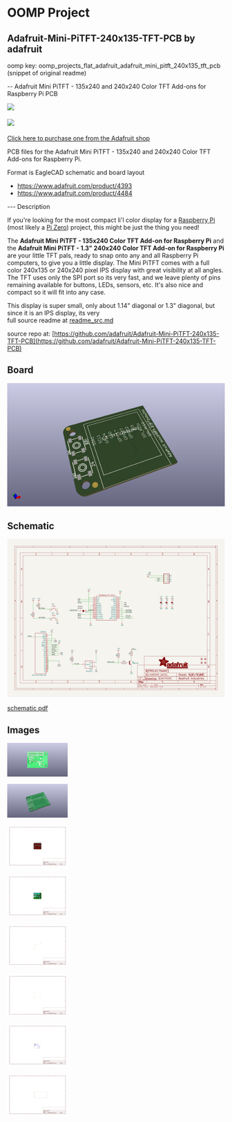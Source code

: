 # OOMP Project  
## Adafruit-Mini-PiTFT-240x135-TFT-PCB  by adafruit  
  
oomp key: oomp_projects_flat_adafruit_adafruit_mini_pitft_240x135_tft_pcb  
(snippet of original readme)  
  
-- Adafruit Mini PiTFT - 135x240 and 240x240 Color TFT Add-ons for Raspberry Pi PCB  
  
<a href="http://www.adafruit.com/products/4393"><img src="assets/4393.jpg?raw=true" width="500px"><br/>  
<a href="http://www.adafruit.com/products/4484"><img src="assets/4484.jpg?raw=true" width="500px"><br/>  
Click here to purchase one from the Adafruit shop</a>  
  
PCB files for the Adafruit Mini PiTFT - 135x240 and 240x240 Color TFT Add-ons for Raspberry Pi.   
  
Format is EagleCAD schematic and board layout  
* https://www.adafruit.com/product/4393  
* https://www.adafruit.com/product/4484  
  
--- Description  
  
If you're looking for the most compact li'l color display for a [Raspberry Pi](https://www.adafruit.com/category/361) (most likely a [Pi Zero](https://www.adafruit.com/category/813)) project, this might be just the thing you need!  
  
The **Adafruit Mini PiTFT - 135x240 Color TFT Add-on for Raspberry Pi** and the **Adafruit Mini PiTFT - 1.3" 240x240 Color TFT Add-on for Raspberry Pi** are your little TFT pals, ready to snap onto any and all Raspberry Pi computers, to give you a little display. The Mini PiTFT comes with a full color 240x135 or 240x240 pixel IPS display with great visibility at all angles. The TFT uses only the SPI port so its very fast, and we leave plenty of pins remaining available for buttons, LEDs, sensors, etc. It's also nice and compact so it will fit into any case.  
  
This display is super small, only about 1.14" diagonal or 1.3" diagonal, but since it is an IPS display, its very  
  full source readme at [readme_src.md](readme_src.md)  
  
source repo at: [https://github.com/adafruit/Adafruit-Mini-PiTFT-240x135-TFT-PCB](https://github.com/adafruit/Adafruit-Mini-PiTFT-240x135-TFT-PCB)  
## Board  
  
[![working_3d.png](working_3d_600.png)](working_3d.png)  
## Schematic  
  
[![working_schematic.png](working_schematic_600.png)](working_schematic.png)  
  
[schematic pdf](working_schematic.pdf)  
## Images  
  
[![working_3D_bottom.png](working_3D_bottom_140.png)](working_3D_bottom.png)  
  
[![working_3D_top.png](working_3D_top_140.png)](working_3D_top.png)  
  
[![working_assembly_page_01.png](working_assembly_page_01_140.png)](working_assembly_page_01.png)  
  
[![working_assembly_page_02.png](working_assembly_page_02_140.png)](working_assembly_page_02.png)  
  
[![working_assembly_page_03.png](working_assembly_page_03_140.png)](working_assembly_page_03.png)  
  
[![working_assembly_page_04.png](working_assembly_page_04_140.png)](working_assembly_page_04.png)  
  
[![working_assembly_page_05.png](working_assembly_page_05_140.png)](working_assembly_page_05.png)  
  
[![working_assembly_page_06.png](working_assembly_page_06_140.png)](working_assembly_page_06.png)  
